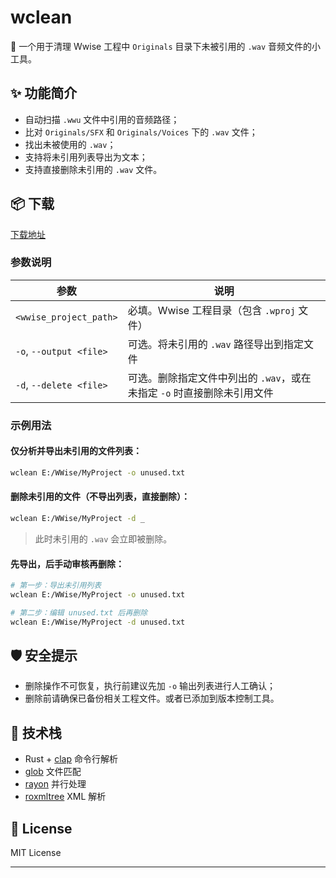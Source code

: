 # wclean

🧹 一个用于清理 Wwise 工程中 `Originals` 目录下未被引用的 `.wav` 音频文件的小工具。

## ✨ 功能简介

- 自动扫描 `.wwu` 文件中引用的音频路径；
- 比对 `Originals/SFX` 和 `Originals/Voices` 下的 `.wav` 文件；
- 找出未被使用的 `.wav`；
- 支持将未引用列表导出为文本；
- 支持直接删除未引用的 `.wav` 文件。

## 📦 下载

[下载地址](https://github.com/xmimu/wclean/releases)

### 参数说明

| 参数                      | 说明                                         |
| ----------------------- | ------------------------------------------ |
| `<wwise_project_path>`  | 必填。Wwise 工程目录（包含 `.wproj` 文件）              |
| `-o`, `--output <file>` | 可选。将未引用的 `.wav` 路径导出到指定文件                  |
| `-d`, `--delete <file>` | 可选。删除指定文件中列出的 `.wav`，或在未指定 `-o` 时直接删除未引用文件 |

### 示例用法

#### 仅分析并导出未引用的文件列表：

```bash
wclean E:/WWise/MyProject -o unused.txt
```

#### 删除未引用的文件（不导出列表，直接删除）：

```bash
wclean E:/WWise/MyProject -d _
```

> 此时未引用的 `.wav` 会立即被删除。

#### 先导出，后手动审核再删除：

```bash
# 第一步：导出未引用列表
wclean E:/WWise/MyProject -o unused.txt

# 第二步：编辑 unused.txt 后再删除
wclean E:/WWise/MyProject -d unused.txt
```

## 🛡️ 安全提示

* 删除操作不可恢复，执行前建议先加 `-o` 输出列表进行人工确认；
* 删除前请确保已备份相关工程文件。或者已添加到版本控制工具。

## 🧩 技术栈

* Rust + [clap](https://crates.io/crates/clap) 命令行解析
* [glob](https://crates.io/crates/glob) 文件匹配
* [rayon](https://crates.io/crates/rayon) 并行处理
* [roxmltree](https://crates.io/crates/roxmltree) XML 解析

## 📄 License

MIT License

---